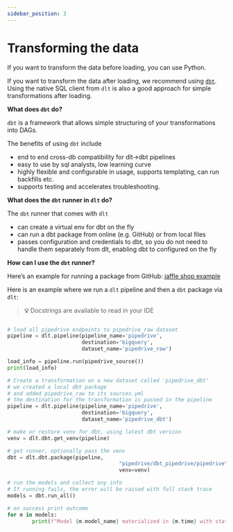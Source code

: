 ```yaml
---
sidebar_position: 3
---
```


# Transforming the data

If you want to transform the data before loading, you can use Python.

If you want to transform the data after loading, we recommend using [`dbt`](https://github.com/dbt-labs/dbt-core). Using the native SQL client from `dlt` is also a good approach for simple transformations after loading.

**What does `dbt` do?**

`dbt` is a framework that allows simple structuring of your transformations into DAGs.

The benefits of using `dbt` include
- end to end cross-db compatibility for dlt→dbt pipelines
- easy to use by sql analysts, low learning curve
- highly flexible and configurable in usage, supports templating, can run backfills etc.
- supports testing and accelerates troubleshooting.

**What does the `dbt` runner in `dlt` do?**

The `dbt` runner that comes with `dlt`
- can create a virtual env for dbt on the fly
- can run a dbt package from online (e.g. GitHub) or from local files
- passes configuration and credentials to dbt, so you do not need to handle them separately from dlt, enabling dbt to configured on the fly

**How can I use the `dbt` runner?**

Here’s an example for running a package from GitHub: [jaffle shop example](https://github.com/dlt-hub/dlt/blob/devel/docs/examples/dbt_run_jaffle.py)

Here is an example where we run a `dlt` pipeline and then a `dbt` package via `dlt`:

> **💡**  Docstrings are available to read in your IDE

```python

# load all pipedrive endpoints to pipedrive_raw dataset
pipeline = dlt.pipeline(pipeline_name='pipedrive',
						destination='bigquery',
						dataset_name='pipedrive_raw')

load_info = pipeline.run(pipedrive_source())
print(load_info)

# Create a transformation on a new dataset called 'pipedrive_dbt'
# we created a local dbt package
# and added pipedrive_raw to its sources.yml
# the destination for the transformation is passed in the pipeline
pipeline = dlt.pipeline(pipeline_name='pipedrive',
						destination='bigquery',
						dataset_name='pipedrive_dbt')

# make or restore venv for dbt, using latest dbt version
venv = dlt.dbt.get_venv(pipeline)

# get runner, optionally pass the venv
dbt = dlt.dbt.package(pipeline,
							        "pipedrive/dbt_pipedrive/pipedrive", #
							        venv=venv)

# run the models and collect any info
# If running fails, the error will be raised with full stack trace
models = dbt.run_all()

# on success print outcome
for m in models:
        print(f"Model {m.model_name} materialized in {m.time} with status {m.status} and message {m.message}")
```